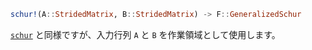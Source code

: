 ```julia
schur!(A::StridedMatrix, B::StridedMatrix) -> F::GeneralizedSchur
```

[`schur`](@ref) と同様ですが、入力行列 `A` と `B` を作業領域として使用します。
